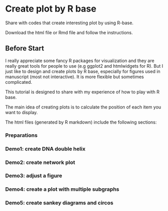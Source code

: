 # Create plot by R base

Share with codes that create interesting plot by using R-base.

Download the html file or Rmd file and follow the instructions.

## Before Start

I really appreciate some fancy R packages for visualization and they are really great tools for people to use (e.g ggplot2 and htmlwidgets for R). But I just like to design and create plots by R base, especially for figures used in manuscript (most not interactive). It is more flexible but sometimes complicated.

This tutorial is designed to share with my experience of how to play with R base.

The main idea of creating plots is to calculate the position of each item you want to display.

The html files (generated by R markdown) include the following sections:

### Preparations
### Demo1: create DNA double helix
### Demo2: create network plot
### Demo3: adjust a figure
### Demo4: create a plot with multiple subgraphs
### Demo5: create sankey diagrams and circos

